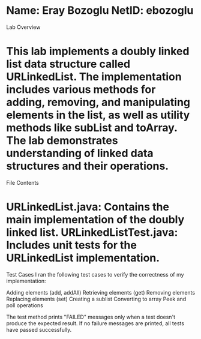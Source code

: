Name: Eray Bozoglu
NetID: ebozoglu
============
Lab Overview

This lab implements a doubly linked list data structure called URLinkedList. 
The implementation includes various methods for adding, removing, and manipulating elements in the list, as well as utility methods like subList and toArray.
The lab demonstrates understanding of linked data structures and their operations.
=============
File Contents

URLinkedList.java: Contains the main implementation of the doubly linked list.
URLinkedListTest.java: Includes unit tests for the URLinkedList implementation.
=========
Test Cases
I ran the following test cases to verify the correctness of my implementation:

Adding elements (add, addAll)
Retrieving elements (get)
Removing elements
Replacing elements (set)
Creating a sublist
Converting to array
Peek and poll operations

The test method prints "FAILED" messages only when a test doesn't produce the expected result. If no failure messages are printed, all tests have passed successfully.